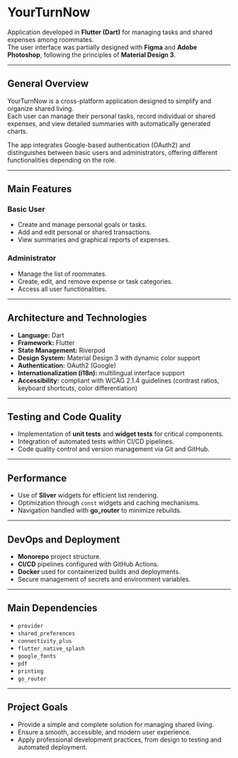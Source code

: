 # YourTurnNow

Application developed in **Flutter (Dart)** for managing tasks and shared expenses among roommates.  
The user interface was partially designed with **Figma** and **Adobe Photoshop**, following the principles of **Material Design 3**.

---

## General Overview

YourTurnNow is a cross-platform application designed to simplify and organize shared living.  
Each user can manage their personal tasks, record individual or shared expenses, and view detailed summaries with automatically generated charts.

The app integrates Google-based authentication (OAuth2) and distinguishes between basic users and administrators, offering different functionalities depending on the role.

---

## Main Features

### Basic User
- Create and manage personal goals or tasks.  
- Add and edit personal or shared transactions.  
- View summaries and graphical reports of expenses.  

### Administrator
- Manage the list of roommates.  
- Create, edit, and remove expense or task categories.  
- Access all user functionalities.

---

## Architecture and Technologies

- **Language:** Dart  
- **Framework:** Flutter  
- **State Management:** Riverpod  
- **Design System:** Material Design 3 with dynamic color support  
- **Authentication:** OAuth2 (Google)  
- **Internationalization (i18n):** multilingual interface support  
- **Accessibility:** compliant with WCAG 2.1.4 guidelines (contrast ratios, keyboard shortcuts, color differentiation)

---

## Testing and Code Quality

- Implementation of **unit tests** and **widget tests** for critical components.  
- Integration of automated tests within CI/CD pipelines.  
- Code quality control and version management via Git and GitHub.

---

## Performance

- Use of **Sliver** widgets for efficient list rendering.  
- Optimization through `const` widgets and caching mechanisms.  
- Navigation handled with **go_router** to minimize rebuilds.

---

## DevOps and Deployment

- **Monorepo** project structure.  
- **CI/CD** pipelines configured with GitHub Actions.  
- **Docker** used for containerized builds and deployments.  
- Secure management of secrets and environment variables.

---

## Main Dependencies

- `provider`  
- `shared_preferences`  
- `connectivity_plus`  
- `flutter_native_splash`  
- `google_fonts`  
- `pdf`  
- `printing`  
- `go_router`

---

## Project Goals

- Provide a simple and complete solution for managing shared living.  
- Ensure a smooth, accessible, and modern user experience.  
- Apply professional development practices, from design to testing and automated deployment.
